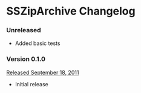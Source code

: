 # SSZipArchive Changelog

### Unreleased

* Added basic tests

### Version 0.1.0

[Released September 18, 2011](https://github.com/samsoffes/sskeychain/tree/0.1.0)

* Initial release
